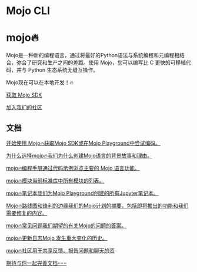 # Mojo CLI

# mojo🔥

Mojo是一种新的编程语言，通过将最好的Python语法与系统编程和元编程相结合，弥合了研究和生产之间的差距。使用 Mojo，您可以编写比 C 更快的可移植代码，并与 Python 生态系统无缝互操作。

Mojo现在可以在本地开发！🔥

[获取 Mojo SDK](https://developer.modular.com/download)

[加入我们的社区](https://docs.modular.com/mojo/community.html)

## 文档

[开始使用 Mojo🔥获取Mojo SDK或在Mojo Playground中尝试编码。](https://docs.modular.com/mojo/manual/get-started/)

[为什么选择mojo🔥我们为什么创建Mojo语言的背景故事和理由。](https://docs.modular.com/mojo/why-mojo.html)

[mojo🔥编程手册通过代码示例浏览主要的 Mojo 语言功能。](https://docs.modular.com/mojo/programming-manual.html)

[mojo🔥模块当前标准库中所有模块的列表。](https://docs.modular.com/mojo/lib.html)

[mojo🔥笔记本我们为Mojo Playground创建的所有Jupyter笔记本。](https://docs.modular.com/mojo/notebooks/)

[Mojo🔥路线图和锋利的边缘我们的Mojo计划的摘要，包括即将推出的功能和我们需要修复的内容。](https://docs.modular.com/mojo/roadmap.html)

[mojo🔥常见问题我们期望的有关Mojo的问题的答案。](https://docs.modular.com/mojo/faq.html)

[mojo🔥更新日志Mojo 发生重大变化的历史。](https://docs.modular.com/mojo/changelog.html)

[mojo🔥社区用于共享反馈、报告问题和聊天的资](https://docs.modular.com/mojo/community.html)

[期待与你一起完善文档······](https://github.com/shadowqcom/mojo_CN)